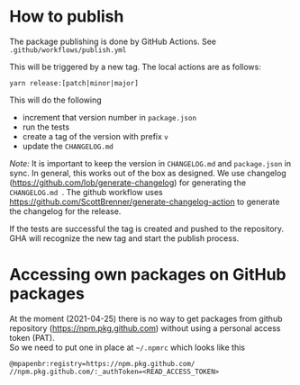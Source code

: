 # How to publish

The package publishing is done by GitHub Actions. See `.github/workflows/publish.yml`

This will be triggered by a new tag. The local actions are as follows:

```
yarn release:[patch|minor|major]
```

This will do the following

- increment that version number in `package.json`
- run the tests
- create a tag of the version with prefix `v`
- update the `CHANGELOG.md`

_Note:_ It is important to keep the version in `CHANGELOG.md` and `package.json` in sync. In general, this works out of the box as designed.
We use changelog (https://github.com/lob/generate-changelog) for generating the `CHANGELOG.md `. The github workflow uses https://github.com/ScottBrenner/generate-changelog-action to generate the changelog for the release.

If the tests are successful the tag is created and pushed to the repository. GHA will recognize the new tag and start the publish process.

# Accessing own packages on GitHub packages

At the moment (2021-04-25) there is no way to get packages from github repository (https://npm.pkg.github.com) without using a personal access token (PAT).  
So we need to put one in place at `~/.npmrc` which looks like this

```
@mpapenbr:registry=https://npm.pkg.github.com/
//npm.pkg.github.com/:_authToken=<READ_ACCESS_TOKEN>
```
